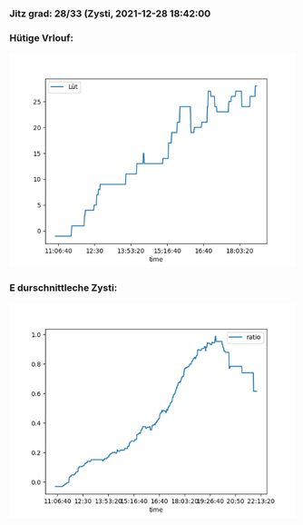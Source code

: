 ### Jitz grad: 28/33 (Zysti, 2021-12-28 18:42:00

### Hütige Vrlouf:
![Graph](Today.png)

### E durschnittleche Zysti:
![Graph](Zysti.png)